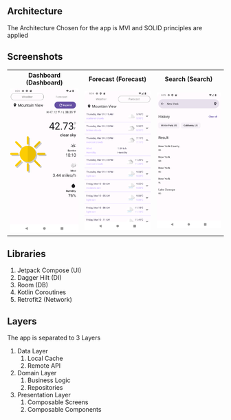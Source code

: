 
## Architecture
The Architecture Chosen for the app is MVI and SOLID principles are applied

## Screenshots

<table align="center">
  <tr>
    <th>Dashboard (Dashboard)</th>
    <th>Forecast (Forecast)</th>
    <th>Search (Search)</th>
  </tr>
  <tr>
    <td align="center"><img src="screenshots/Screenshot_Dashboard.png" width="200" alt="Dashboard (Dashboard)"></td>
    <td align="center"><img src="screenshots/Screenshot_Forecast.png" width="200" alt="Forecast (Forecast)"></td>
    <td align="center"><img src="screenshots/Screenshot_Search.png" width="200" alt="Search (Search)"></td>
  </tr>
</table>

## Libraries
1.  Jetpack Compose (UI)
2.  Dagger Hilt     (DI)
3.  Room     (DB)
4.  Kotlin Coroutines
5.  Retrofit2 (Network)

## Layers
The app is separated to 3 Layers

1. Data Layer
   1. Local Cache
   2. Remote API
2. Domain Layer
   1. Business Logic
   2. Repositories
3. Presentation Layer
   1. Composable Screens
   2. Composable Components
